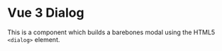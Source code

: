 # Vue 3 Dialog

This is a component which builds a barebones modal using the HTML5 `<dialog>` element.

